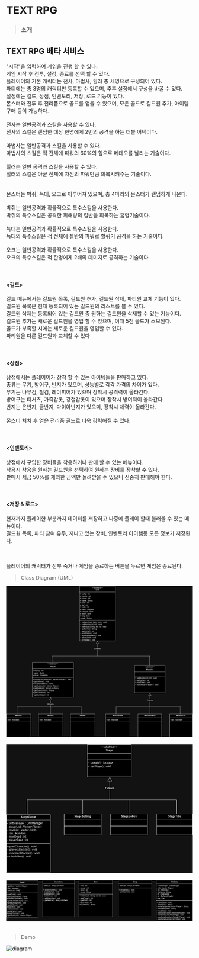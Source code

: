 # TEXT RPG

> ### 소개
>
## TEXT RPG 베타 서비스<br>
"시작"을 입력하여 게임을 진행 할 수 있다.<br>
게임 시작 후 전투, 설정, 종료를 선택 할 수 있다.<br>
플레이어의 기본 캐릭터는 전사, 마법사, 힐러 총 세명으로 구성되어 있다.<br>
파티에는 총 3명의 캐릭터만 등록할 수 있으며, 추후 설정에서 구성을 바꿀 수 있다.<br>
설정에는 길드, 상점, 인벤토리, 저장, 로드 기능이 있다.<br>
몬스터와 전투 후 전리품으로 골드를 얻을 수 있으며, 모은 골드로 길드원 추가, 아이템 구매 등이 가능하다.<br>
<br>
전사는 일반공격과 스킬을 사용할 수 있다.<br>
전사의 스킬은 랜덤한 대상 한명에게 2번의 공격을 하는 더블 어택이다.<br>
<br>
마법사는 일반공격과 스킬을 사용할 수 있다.<br>
마법사의 스킬은 적 전체에 파워의 60%의 힘으로 메테오를 날리는 기술이다.<br>
<br>
힐러는 일반 공격과 스킬을 사용할 수 있다.<br>
힐러의 스킬은 아군 전체에 자신의 파워만큼 회복시켜주는 기술이다.<br>
<br>
<br>
몬스터는 박쥐, 늑대, 오크로 이루어져 있으며, 총 4마리의 몬스터가 랜덤하게 나온다.<br>
<br>
박쥐는 일반공격과 확률적으로 특수스킬을 사용한다.<br>
박쥐의 특수스킬은 공격한 피해량의 절반을 회복하는 흡혈기술이다.<br>
<br>
늑대는 일반공격과 확률적으로 특수스킬을 사용한다.<br>
늑대의 특수스킬은 적 전체에 절반의 파워로 할퀴기 공격을 하는 기술이다.<br>
<br>
오크는 일반공격과 확률적으로 특수스킬을 사용한다.<br>
오크의 특수스킬은 적 한명에게 2배의 데미지로 공격하는 기술이다.<br>
<br>
<br>
#### <길드>
길드 메뉴에서는 길드원 목록, 길드원 추가, 길드원 삭제, 파티원 교체 기능이 있다.<br>
길드원 목록은 현재 등록되어 있는 길드원의 리스트를 볼 수 있다.<br>
길드원 삭제는 등록되어 있는 길드원 중 원하는 길드원을 삭제할 수 있는 기능이다.<br>
길드원 추가는 새로운 길드원을 영입 할 수 있으며, 이때 5천 골드가 소모된다.<br>
골드가 부족할 시에는 새로운 길드원을 영입할 수 없다.<br>
파티원을 다른 길드원과 교체할 수 있다<br> 
<br>
<br>
#### <상점>
상점에서는 플레이어가 장착 할 수 있는 아이템들을 판매하고 있다.<br>
종류는 무기, 방어구, 반지가 있으며, 성능별로 각각 가격의 차이가 있다.<br>
무기는 나무검, 철검, 레이피어가 있으며 장착시 공격력이 올라간다.<br>
방어구는 티셔츠, 가죽갑옷, 강철갑옷이 있으며 장착시 방어력이 올라간다.<br>
반지는 은반지, 금반지, 다이아반지가 있으며, 장착시 체력이 올라간다.<br>
<br>
몬스터 처치 후 얻은 전리품 골드로 더욱 강력해질 수 있다.<br>
<br>
<br>
#### <인벤토리>
상점에서 구입한 장비들을 착용하거나 판매 할 수 있는 메뉴이다.<br>
착용시 착용을 원하는 길드원을 선택하여 원하는 장비를 장착할 수 있다.<br>
판매시 세금 50%를 제외한 금액만 돌려받을 수 있으니 신중히 판매해야 한다.<br>
<br>
<br>
#### <저장 & 로드>
현재까지 플레이한 부분까지 데이터를 저장하고 나중에 플레이 할때 불러올 수 있는 메뉴이다.<br>
길드원 목록, 파티 참여 유무, 지니고 있는 장비, 인벤토리 아이템등 모든 정보가 저장된다.<br>
<br>


<br>
플레이어의 캐릭터가 전부 죽거나 게임을 종료하는 버튼을 누르면 게임은 종료된다.
<br>








>Class Diagram (UML)
>
![diagram](https://github.com/nooleee/playGame/blob/master/image/playGame-Unit.jpg?raw=true) <br>
<br>
![diagram](https://github.com/nooleee/playGame/blob/master/image/playGame-Stage.jpg?raw=true) <br>
<br>
![diagram](https://github.com/nooleee/playGame/blob/master/image/playGame-sub%20class.jpg?raw=true) <br>
<br>

> Demo
> 
![diagram](https://github.com/nooleee/playGame/blob/master/image/Text_rpg3.gif?raw=true)
